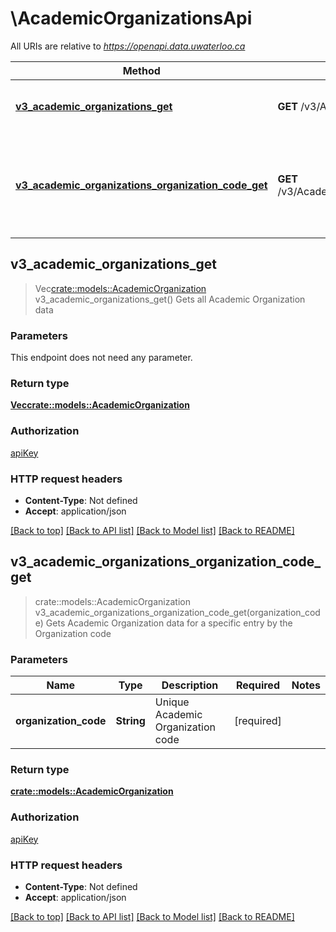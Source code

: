 # \AcademicOrganizationsApi

All URIs are relative to *https://openapi.data.uwaterloo.ca*

Method | HTTP request | Description
------------- | ------------- | -------------
[**v3_academic_organizations_get**](AcademicOrganizationsApi.md#v3_academic_organizations_get) | **GET** /v3/AcademicOrganizations | Gets all Academic Organization data
[**v3_academic_organizations_organization_code_get**](AcademicOrganizationsApi.md#v3_academic_organizations_organization_code_get) | **GET** /v3/AcademicOrganizations/{organizationCode} | Gets Academic Organization data for a specific entry by the Organization code



## v3_academic_organizations_get

> Vec<crate::models::AcademicOrganization> v3_academic_organizations_get()
Gets all Academic Organization data

### Parameters

This endpoint does not need any parameter.

### Return type

[**Vec<crate::models::AcademicOrganization>**](AcademicOrganization.md)

### Authorization

[apiKey](../README.md#apiKey)

### HTTP request headers

- **Content-Type**: Not defined
- **Accept**: application/json

[[Back to top]](#) [[Back to API list]](../README.md#documentation-for-api-endpoints) [[Back to Model list]](../README.md#documentation-for-models) [[Back to README]](../README.md)


## v3_academic_organizations_organization_code_get

> crate::models::AcademicOrganization v3_academic_organizations_organization_code_get(organization_code)
Gets Academic Organization data for a specific entry by the Organization code

### Parameters


Name | Type | Description  | Required | Notes
------------- | ------------- | ------------- | ------------- | -------------
**organization_code** | **String** | Unique Academic Organization code | [required] |

### Return type

[**crate::models::AcademicOrganization**](AcademicOrganization.md)

### Authorization

[apiKey](../README.md#apiKey)

### HTTP request headers

- **Content-Type**: Not defined
- **Accept**: application/json

[[Back to top]](#) [[Back to API list]](../README.md#documentation-for-api-endpoints) [[Back to Model list]](../README.md#documentation-for-models) [[Back to README]](../README.md)
